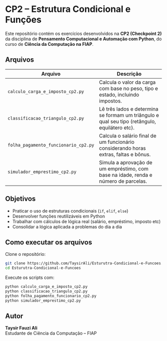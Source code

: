 # CP2 – Estrutura Condicional e Funções

Este repositório contém os exercícios desenvolvidos na **CP2 (Checkpoint 2)** da disciplina de **Pensamento Computacional e Automação com Python**, do curso de **Ciência da Computação na FIAP**.

## Arquivos

| Arquivo                           | Descrição                                                                 |
|----------------------------------|---------------------------------------------------------------------------|
| `calculo_carga_e_imposto_cp2.py` | Calcula o valor da carga com base no peso, tipo e estado, incluindo impostos. |
| `classificacao_triangulo_cp2.py` | Lê três lados e determina se formam um triângulo e qual seu tipo (retângulo, equilátero etc). |
| `folha_pagamento_funcionario_cp2.py` | Calcula o salário final de um funcionário considerando horas extras, faltas e bônus. |
| `simulador_emprestimo_cp2.py`    | Simula a aprovação de um empréstimo, com base na idade, renda e número de parcelas. |

## Objetivos

- Praticar o uso de estruturas condicionais (`if`, `elif`, `else`)
- Desenvolver funções reutilizáveis em Python
- Trabalhar com cálculos de lógica real (salário, empréstimo, imposto etc)
- Consolidar a lógica aplicada a problemas do dia a dia

## Como executar os arquivos

Clone o repositório:

```bash
git clone https://github.com/TaysirAli/Esturutra-Condicional-e-Funcoes.git
cd Esturutra-Condicional-e-Funcoes
```

Execute os scripts com:

```bash
python calculo_carga_e_imposto_cp2.py
python classificacao_triangulo_cp2.py
python folha_pagamento_funcionario_cp2.py
python simulador_emprestimo_cp2.py
```

## Autor

**Taysir Fauzi Ali**  
Estudante de Ciência da Computação – FIAP  
